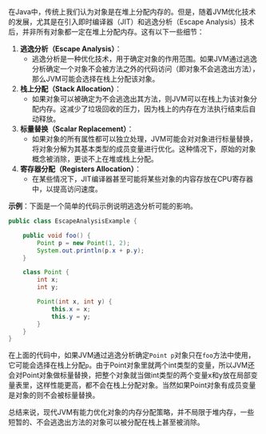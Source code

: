 在Java中，传统上我们认为对象是在堆上分配内存的。但是，随着JVM优化技术的发展，尤其是在引入即时编译器（JIT）和逃逸分析（Escape Analysis）技术后，并非所有对象都一定在堆上分配内存。这有以下一些细节：

1. **逃逸分析（Escape Analysis）**：
    - 逃逸分析是一种优化技术，用于确定对象的作用范围。如果JVM通过逃逸分析确定一个对象不会被方法之外的代码访问（即对象不会逃逸出方法），那么JVM可能会选择在栈上分配该对象。
2. **栈上分配（Stack Allocation）**：
    - 如果对象可以被确定为不会逃逸出其方法，则JVM可以在栈上为该对象分配内存。这减少了垃圾回收的压力，因为栈上的内存在方法执行结束后自动释放。
3. **标量替换（Scalar Replacement）**：
    - 如果对象的所有属性都可以独立处理，JVM可能会对对象进行标量替换，将对象分解为其基本类型的成员变量进行优化。这种情况下，原始的对象概念被消除，更谈不上在堆或栈上分配。
4. **寄存器分配（Registers Allocation）**：
    - 在某些情况下，JIT编译器甚至可能将某些对象的内容存放在CPU寄存器中，以提高访问速度。

**示例**：下面是一个简单的代码示例说明逃逸分析可能的影响。

```java
public class EscapeAnalysisExample {  

    public void foo() {  
        Point p = new Point(1, 2);  
        System.out.println(p.x + p.y);  
    }  

    class Point {  
        int x;  
        int y;  

        Point(int x, int y) {  
            this.x = x;  
            this.y = y;  
        }  
    }  
}
```

在上面的代码中，如果JVM通过逃逸分析确定`Point p`对象只在`foo`方法中使用，它可能会选择在栈上分配`p`。由于Point对象里就两个int类型的变量，所以JVM还会对Point对象做标量替换，把整个对象就当做int类型的两个变量x和y放在局部变量表里，这样性能更高，都不会在栈上分配对象。当然如果Point对象有成员变量是对象的则不会被标量替换。

总结来说，现代JVM有能力优化对象的内存分配策略，并不局限于堆内存，一些短暂的、不会逃逸出方法的对象可以被分配在栈上甚至被消除。
